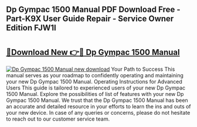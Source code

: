 ## Dp Gympac 1500 Manual PDF Download Free - Part-K9X User Guide Repair - Service Owner Edition FJW1I

# <h2><a href="http://bc23304.oget.top/?id=Dp+Gympac+1500+Manual">🔗Download New 👉🔴 Dp Gympac 1500 Manual</a></h2>

[![Dp Gympac 1500 Manual new download](https://i.imgur.com/5g1atiW.png)](http://bc23304.oget.top/?id=Dp+Gympac+1500+Manual)
Your Path to Success This manual serves as your roadmap to confidently operating and maintaining your new Dp Gympac 1500 Manual. Operating Instructions for Advanced Users This guide is tailored to experienced users of your new Dp Gympac 1500 Manual. Explore the possibilities of list of features with your new Dp Gympac 1500 Manual. We trust that the Dp Gympac 1500 Manual has been an accurate and detailed resource in your efforts to learn the ins and outs of your new device. In case of any queries or concerns, please do not hesitate to reach out to our customer service team.
